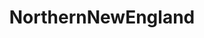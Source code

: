 ---
title: NorthernNewEngland
crosslinks:
- nashua
- ManchesterNH
- PortsmouthNH
- Maine
- AskHistorians
---